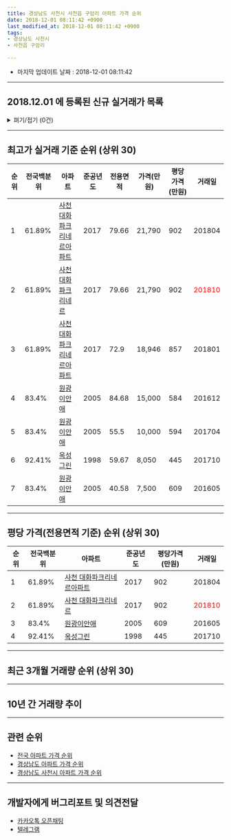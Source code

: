 ```yaml
---
title: 경상남도 사천시 사천읍 구암리 아파트 가격 순위
date: 2018-12-01 08:11:42 +0900
last_modified_at: 2018-12-01 08:11:42 +0900
tags:
- 경상남도 사천시
- 사천읍 구암리

---
```


* 마지막 업데이트 날짜 : 2018-12-01 08:11:42

---

## 2018.12.01 에 등록된 신규 실거래가 목록

<details>
<summary>펴기/접기 (0건)</summary>
<div markdown="1">

|아파트|전국백분위|준공년도|전용면적|가격(만원)|평당가격(만원)|거래일|
|---|---|---|---|---|---|---|
|없음|||||||


</div>
</details>

---

## 최고가 실거래 기준 순위 (상위 30)


|순위|전국백분위|아파트|준공년도|전용면적|가격(만원)|평당가격(만원)|거래일|
|---|---|---|---|---|---|---|---|
|1|61.89%|[사천 대화파크리네르아파트](https://search.naver.com/search.naver?query=%EA%B2%BD%EC%83%81%EB%82%A8%EB%8F%84+%EC%82%AC%EC%B2%9C%EC%8B%9C+%EC%82%AC%EC%B2%9C%EC%9D%8D+%EA%B5%AC%EC%95%94%EB%A6%AC+%EC%82%AC%EC%B2%9C+%EB%8C%80%ED%99%94%ED%8C%8C%ED%81%AC%EB%A6%AC%EB%84%A4%EB%A5%B4%EC%95%84%ED%8C%8C%ED%8A%B8)|2017|79.66|21,790|902|201804|
|2|61.89%|[사천 대화파크리네르](https://search.naver.com/search.naver?query=%EA%B2%BD%EC%83%81%EB%82%A8%EB%8F%84+%EC%82%AC%EC%B2%9C%EC%8B%9C+%EC%82%AC%EC%B2%9C%EC%9D%8D+%EA%B5%AC%EC%95%94%EB%A6%AC+%EC%82%AC%EC%B2%9C+%EB%8C%80%ED%99%94%ED%8C%8C%ED%81%AC%EB%A6%AC%EB%84%A4%EB%A5%B4)|2017|79.66|21,790|902|<span style="color:red">201810</span>|
|3|61.89%|[사천 대화파크리네르아파트](https://search.naver.com/search.naver?query=%EA%B2%BD%EC%83%81%EB%82%A8%EB%8F%84+%EC%82%AC%EC%B2%9C%EC%8B%9C+%EC%82%AC%EC%B2%9C%EC%9D%8D+%EA%B5%AC%EC%95%94%EB%A6%AC+%EC%82%AC%EC%B2%9C+%EB%8C%80%ED%99%94%ED%8C%8C%ED%81%AC%EB%A6%AC%EB%84%A4%EB%A5%B4%EC%95%84%ED%8C%8C%ED%8A%B8)|2017|72.9|18,946|857|201801|
|4|83.4%|[원광이안애](https://search.naver.com/search.naver?query=%EA%B2%BD%EC%83%81%EB%82%A8%EB%8F%84+%EC%82%AC%EC%B2%9C%EC%8B%9C+%EC%82%AC%EC%B2%9C%EC%9D%8D+%EA%B5%AC%EC%95%94%EB%A6%AC+%EC%9B%90%EA%B4%91%EC%9D%B4%EC%95%88%EC%95%A0)|2005|84.68|15,000|584|201612|
|5|83.4%|[원광이안애](https://search.naver.com/search.naver?query=%EA%B2%BD%EC%83%81%EB%82%A8%EB%8F%84+%EC%82%AC%EC%B2%9C%EC%8B%9C+%EC%82%AC%EC%B2%9C%EC%9D%8D+%EA%B5%AC%EC%95%94%EB%A6%AC+%EC%9B%90%EA%B4%91%EC%9D%B4%EC%95%88%EC%95%A0)|2005|55.5|10,000|594|201704|
|6|92.41%|[옥성그린](https://search.naver.com/search.naver?query=%EA%B2%BD%EC%83%81%EB%82%A8%EB%8F%84+%EC%82%AC%EC%B2%9C%EC%8B%9C+%EC%82%AC%EC%B2%9C%EC%9D%8D+%EA%B5%AC%EC%95%94%EB%A6%AC+%EC%98%A5%EC%84%B1%EA%B7%B8%EB%A6%B0)|1998|59.67|8,050|445|201710|
|7|83.4%|[원광이안애](https://search.naver.com/search.naver?query=%EA%B2%BD%EC%83%81%EB%82%A8%EB%8F%84+%EC%82%AC%EC%B2%9C%EC%8B%9C+%EC%82%AC%EC%B2%9C%EC%9D%8D+%EA%B5%AC%EC%95%94%EB%A6%AC+%EC%9B%90%EA%B4%91%EC%9D%B4%EC%95%88%EC%95%A0)|2005|40.58|7,500|609|201605|


---

## 평당 가격(전용면적 기준) 순위 (상위 30)


|순위|전국백분위|아파트|준공년도|평당가격(만원)|거래일|
|---|---|---|---|---|---|
|1|61.89%|[사천 대화파크리네르아파트](https://search.naver.com/search.naver?query=%EA%B2%BD%EC%83%81%EB%82%A8%EB%8F%84+%EC%82%AC%EC%B2%9C%EC%8B%9C+%EC%82%AC%EC%B2%9C%EC%9D%8D+%EA%B5%AC%EC%95%94%EB%A6%AC+%EC%82%AC%EC%B2%9C+%EB%8C%80%ED%99%94%ED%8C%8C%ED%81%AC%EB%A6%AC%EB%84%A4%EB%A5%B4%EC%95%84%ED%8C%8C%ED%8A%B8)|2017|902|201804|
|2|61.89%|[사천 대화파크리네르](https://search.naver.com/search.naver?query=%EA%B2%BD%EC%83%81%EB%82%A8%EB%8F%84+%EC%82%AC%EC%B2%9C%EC%8B%9C+%EC%82%AC%EC%B2%9C%EC%9D%8D+%EA%B5%AC%EC%95%94%EB%A6%AC+%EC%82%AC%EC%B2%9C+%EB%8C%80%ED%99%94%ED%8C%8C%ED%81%AC%EB%A6%AC%EB%84%A4%EB%A5%B4)|2017|902|<span style="color:red">201810</span>|
|3|83.4%|[원광이안애](https://search.naver.com/search.naver?query=%EA%B2%BD%EC%83%81%EB%82%A8%EB%8F%84+%EC%82%AC%EC%B2%9C%EC%8B%9C+%EC%82%AC%EC%B2%9C%EC%9D%8D+%EA%B5%AC%EC%95%94%EB%A6%AC+%EC%9B%90%EA%B4%91%EC%9D%B4%EC%95%88%EC%95%A0)|2005|609|201605|
|4|92.41%|[옥성그린](https://search.naver.com/search.naver?query=%EA%B2%BD%EC%83%81%EB%82%A8%EB%8F%84+%EC%82%AC%EC%B2%9C%EC%8B%9C+%EC%82%AC%EC%B2%9C%EC%9D%8D+%EA%B5%AC%EC%95%94%EB%A6%AC+%EC%98%A5%EC%84%B1%EA%B7%B8%EB%A6%B0)|1998|445|201710|


---

## 최근 3개월 거래량 순위 (상위 30)


<div style="width:100%;">
    <canvas id="deal_count_ranking" height="250"></canvas>
</div>


<script>
new Chart(document.getElementById("deal_count_ranking"), {
    type: 'horizontalBar',
    data: {
        labels: ['원광이안애', '사천 대화파크리네르'],
        datasets: [{
            label: '실거래 수',
            data: [3, 1],
            borderColor: "rgba(255, 0, 128, 1)",
            backgroundColor: "rgba(255, 0, 128, 0.5)",
            fill: false,
        }]
    },
    options: {
        responsive: true,
        title: {
            display: true,
            text: '최근 3개월 거래량 순위'
        },
        tooltips: {
            mode: 'index',
            intersect: false,
            callbacks: {
                title: function(tooltipItems, data) {
                    return "실거래 수:";
                },
                label: function(tooltipItem, data) {
                    return data.labels[tooltipItem.index] + ": " + tooltipItem.xLabel;
                }
            }
        },
        hover: {
            mode: 'nearest',
            intersect: true
        },
        scales: {
            xAxes: [{
                display: true,
                scaleLabel: {
                    display: true,
                    labelString: '실거래 수'
                },
                ticks: {
                    suggestedMin: 0,
                }
            }],
            yAxes: [{
                display: true,
                ticks: {
                    autoSkip: false,
                    callback: function(value, index, values) {
                        if (value.length > 15)
                            return value.substr(0, 13) + "...";
                        else
                            return value;
                    }
                },
                scaleLabel: {
                    display: false,
                }
            }]
        }
    }
});

</script>


---

## 10년 간 거래량 추이


<div style="width:100%;">
    <canvas id="deal_progress" height="250"></canvas>
</div>

<script>
new Chart(document.getElementById("deal_progress"), {
    type: 'line',
    data: {
        labels: ['200812','200901','200902','200903','200904','200905','200906','200907','200908','200909','200910','200911','200912','201001','201002','201003','201004','201005','201006','201007','201008','201009','201010','201011','201012','201101','201102','201103','201104','201105','201106','201107','201108','201109','201110','201111','201112','201201','201202','201203','201204','201205','201206','201207','201208','201209','201210','201211','201212','201301','201302','201303','201304','201305','201306','201307','201308','201309','201310','201311','201312','201401','201402','201403','201404','201405','201406','201407','201408','201409','201410','201411','201412','201501','201502','201503','201504','201505','201506','201507','201508','201509','201510','201511','201512','201601','201602','201603','201604','201605','201606','201607','201608','201609','201610','201611','201612','201701','201702','201703','201704','201705','201706','201707','201708','201709','201710','201711','201712','201801','201802','201803','201804','201805','201806','201807','201808','201809','201810','201811','201812'],
        datasets: [{
            label: '실거래 수',
            pointRadius: 1,
            data: [11, 2, 7, 8, 2, 6, 6, 3, 6, 4, 5, 2, 3, 3, 5, 3, 3, 5, 9, 9, 1, 5, 4, 6, 6, 2, 10, 14, 4, 4, 7, 6, 8, 9, 5, 13, 8, 6, 1, 3, 8, 5, 5, 2, 5, 7, 8, 3, 4, 0, 5, 7, 5, 4, 4, 14, 8, 7, 12, 13, 6, 9, 9, 8, 5, 5, 5, 7, 9, 4, 10, 8, 6, 4, 5, 6, 7, 7, 4, 2, 8, 4, 6, 5, 3, 11, 3, 4, 1, 6, 3, 1, 2, 2, 4, 8, 4, 2, 3, 7, 2, 2, 3, 1, 1, 0, 4, 3, 0, 4, 2, 3, 2, 0, 1, 0, 0, 0, 2, 2, 0],
            borderColor: "rgba(255, 201, 14, 1)",
            backgroundColor: "rgba(255, 201, 14, 0.5)",
            fill: true,
        }]
    },
    options: {
        responsive: true,
        title: {
            display: true,
            text: '10년간 거래량 추이'
        },
        tooltips: {
            mode: 'index',
            intersect: false,
        },
        hover: {
            mode: 'nearest',
            intersect: true
        },
        scales: {
            xAxes: [{
                display: true,
                scaleLabel: {
                    display: true,
                    labelString: '년/월'
                }
            }],
            yAxes: [{
                display: true,
                ticks: {
                    suggestedMin: 0,
                },
                scaleLabel: {
                    display: true,
                    labelString: '실거래 수'
                }
            }]
        }
    }
});

</script>


---

## 관련 순위

- [전국 아파트 가격 순위](https://inasie.github.io/apt-ranking/전국)
- [경상남도 아파트 가격 순위](https://inasie.github.io/apt-ranking/경상남도)
- [경상남도 사천시 아파트 가격 순위](https://inasie.github.io/apt-ranking/경상남도-사천시)


---

## 개발자에게 버그리포트 및 의견전달

- [카카오톡 오픈채팅](https://open.kakao.com/o/gLJUAP4)
- [텔레그램](https://t.me/inasie)

